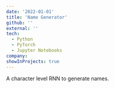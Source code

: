 ```yaml
---
date: '2022-01-01'
title: 'Name Generator'
github: ''
external: ''
tech:
  - Python
  - PyTorch
  - Jupyter Notebooks
company:
showInProjects: true
---
```


A character level RNN to generate names.
